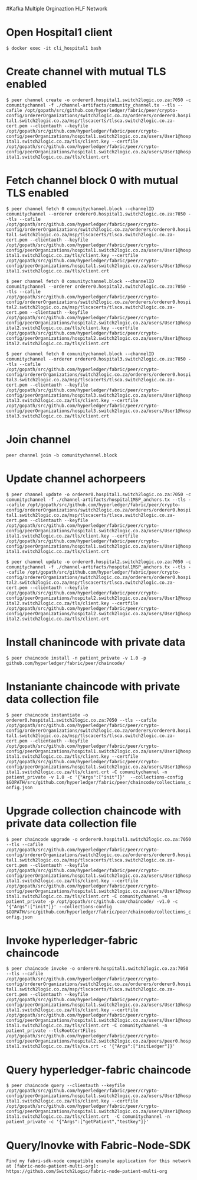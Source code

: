 #Kafka Multiple Orginaztion HLF Network

# Open Hospital1 client
`$ docker exec -it cli_hospital1 bash`

# Create channel with mutual TLS enabled
`$ peer channel create -o orderer0.hospital1.switch2logic.co.za:7050 -c comunitychannel -f ./channel-artifacts/comunity_channel.tx --tls --cafile /opt/gopath/src/github.com/hyperledger/fabric/peer/crypto-config/ordererOrganizations/switch2logic.co.za/orderers/orderer0.hospital1.switch2logic.co.za/msp/tlscacerts/tlsca.switch2logic.co.za-cert.pem --clientauth --keyfile /opt/gopath/src/github.com/hyperledger/fabric/peer/crypto-config/peerOrganizations/hospital1.switch2logic.co.za/users/User1@hospital1.switch2logic.co.za/tls/client.key --certfile /opt/gopath/src/github.com/hyperledger/fabric/peer/crypto-config/peerOrganizations/hospital1.switch2logic.co.za/users/User1@hospital1.switch2logic.co.za/tls/client.crt`

# Fetch channel block 0 with mutual TLS enabled
`$ peer channel fetch 0 comunitychannel.block --channelID comunitychannel --orderer orderer0.hospital1.switch2logic.co.za:7050 --tls --cafile /opt/gopath/src/github.com/hyperledger/fabric/peer/crypto-config/ordererOrganizations/switch2logic.co.za/orderers/orderer0.hospital1.switch2logic.co.za/msp/tlscacerts/tlsca.switch2logic.co.za-cert.pem --clientauth --keyfile /opt/gopath/src/github.com/hyperledger/fabric/peer/crypto-config/peerOrganizations/hospital1.switch2logic.co.za/users/User1@hospital1.switch2logic.co.za/tls/client.key --certfile /opt/gopath/src/github.com/hyperledger/fabric/peer/crypto-config/peerOrganizations/hospital1.switch2logic.co.za/users/User1@hospital1.switch2logic.co.za/tls/client.crt`<br />

`$ peer channel fetch 0 comunitychannel.block --channelID comunitychannel --orderer orderer0.hospital2.switch2logic.co.za:7050 --tls --cafile /opt/gopath/src/github.com/hyperledger/fabric/peer/crypto-config/ordererOrganizations/switch2logic.co.za/orderers/orderer0.hospital2.switch2logic.co.za/msp/tlscacerts/tlsca.switch2logic.co.za-cert.pem --clientauth --keyfile /opt/gopath/src/github.com/hyperledger/fabric/peer/crypto-config/peerOrganizations/hospital2.switch2logic.co.za/users/User1@hospital2.switch2logic.co.za/tls/client.key --certfile /opt/gopath/src/github.com/hyperledger/fabric/peer/crypto-config/peerOrganizations/hospital2.switch2logic.co.za/users/User1@hospital2.switch2logic.co.za/tls/client.crt`<br />

`$ peer channel fetch 0 comunitychannel.block --channelID comunitychannel --orderer orderer0.hospital3.switch2logic.co.za:7050 --tls --cafile /opt/gopath/src/github.com/hyperledger/fabric/peer/crypto-config/ordererOrganizations/switch2logic.co.za/orderers/orderer0.hospital3.switch2logic.co.za/msp/tlscacerts/tlsca.switch2logic.co.za-cert.pem --clientauth --keyfile /opt/gopath/src/github.com/hyperledger/fabric/peer/crypto-config/peerOrganizations/hospital3.switch2logic.co.za/users/User1@hospital3.switch2logic.co.za/tls/client.key --certfile /opt/gopath/src/github.com/hyperledger/fabric/peer/crypto-config/peerOrganizations/hospital3.switch2logic.co.za/users/User1@hospital3.switch2logic.co.za/tls/client.crt`

# Join channel
`peer channel join -b comunitychannel.block`

# Update channel achorpeers 
`$ peer channel update -o orderer0.hospital1.switch2logic.co.za:7050 -c comunitychannel -f ./channel-artifacts/hospital1MSP_anchors.tx --tls --cafile /opt/gopath/src/github.com/hyperledger/fabric/peer/crypto-config/ordererOrganizations/switch2logic.co.za/orderers/orderer0.hospital1.switch2logic.co.za/msp/tlscacerts/tlsca.switch2logic.co.za-cert.pem --clientauth --keyfile /opt/gopath/src/github.com/hyperledger/fabric/peer/crypto-config/peerOrganizations/hospital1.switch2logic.co.za/users/User1@hospital1.switch2logic.co.za/tls/client.key --certfile /opt/gopath/src/github.com/hyperledger/fabric/peer/crypto-config/peerOrganizations/hospital1.switch2logic.co.za/users/User1@hospital1.switch2logic.co.za/tls/client.crt`<br />

`$ peer channel update -o orderer0.hospital2.switch2logic.co.za:7050 -c comunitychannel -f ./channel-artifacts/hospital1MSP_anchors.tx --tls --cafile /opt/gopath/src/github.com/hyperledger/fabric/peer/crypto-config/ordererOrganizations/switch2logic.co.za/orderers/orderer0.hospital2.switch2logic.co.za/msp/tlscacerts/tlsca.switch2logic.co.za-cert.pem --clientauth --keyfile /opt/gopath/src/github.com/hyperledger/fabric/peer/crypto-config/peerOrganizations/hospital2.switch2logic.co.za/users/User1@hospital2.switch2logic.co.za/tls/client.key --certfile /opt/gopath/src/github.com/hyperledger/fabric/peer/crypto-config/peerOrganizations/hospital2.switch2logic.co.za/users/User1@hospital2.switch2logic.co.za/tls/client.crt`

# Install chanincode with private data
`$ peer chaincode install -n patient_private -v 1.0 -p github.com/hyperledger/fabric/peer/chaincode/`


# Instaniante chaincode with private data collection file 
`$ peer chaincode instantiate -o orderer0.hospital1.switch2logic.co.za:7050 --tls --cafile /opt/gopath/src/github.com/hyperledger/fabric/peer/crypto-config/ordererOrganizations/switch2logic.co.za/orderers/orderer0.hospital1.switch2logic.co.za/msp/tlscacerts/tlsca.switch2logic.co.za-cert.pem --clientauth --keyfile /opt/gopath/src/github.com/hyperledger/fabric/peer/crypto-config/peerOrganizations/hospital1.switch2logic.co.za/users/User1@hospital1.switch2logic.co.za/tls/client.key --certfile /opt/gopath/src/github.com/hyperledger/fabric/peer/crypto-config/peerOrganizations/hospital1.switch2logic.co.za/users/User1@hospital1.switch2logic.co.za/tls/client.crt -C comunitychannel -n patient_private -v 1.0 -c '{"Args":["init"]}'  --collections-config $GOPATH/src/github.com/hyperledger/fabric/peer/chaincode/collections_config.json`

# Upgrade collection chaincode with private data collection file 
`$ peer chaincode upgrade -o orderer0.hospital1.switch2logic.co.za:7050 --tls --cafile /opt/gopath/src/github.com/hyperledger/fabric/peer/crypto-config/ordererOrganizations/switch2logic.co.za/orderers/orderer0.hospital1.switch2logic.co.za/msp/tlscacerts/tlsca.switch2logic.co.za-cert.pem --clientauth --keyfile /opt/gopath/src/github.com/hyperledger/fabric/peer/crypto-config/peerOrganizations/hospital1.switch2logic.co.za/users/User1@hospital1.switch2logic.co.za/tls/client.key --certfile /opt/gopath/src/github.com/hyperledger/fabric/peer/crypto-config/peerOrganizations/hospital1.switch2logic.co.za/users/User1@hospital1.switch2logic.co.za/tls/client.crt -C comunitychannel -n patient_private -p /opt/gopath/src/github.com/chaincode/ -v1.0 -c '{"Args":["init"]}' --collections-config $GOPATH/src/github.com/hyperledger/fabric/peer/chaincode/collections_config.json`

# Invoke hyperledger-fabric chaincode
`$ peer chaincode invoke -o orderer0.hospital1.switch2logic.co.za:7050 --tls --cafile /opt/gopath/src/github.com/hyperledger/fabric/peer/crypto-config/ordererOrganizations/switch2logic.co.za/orderers/orderer0.hospital1.switch2logic.co.za/msp/tlscacerts/tlsca.switch2logic.co.za-cert.pem --clientauth --keyfile /opt/gopath/src/github.com/hyperledger/fabric/peer/crypto-config/peerOrganizations/hospital1.switch2logic.co.za/users/User1@hospital1.switch2logic.co.za/tls/client.key --certfile /opt/gopath/src/github.com/hyperledger/fabric/peer/crypto-config/peerOrganizations/hospital1.switch2logic.co.za/users/User1@hospital1.switch2logic.co.za/tls/client.crt -C comunitychannel -n patient_private --tlsRootCertFiles /opt/gopath/src/github.com/hyperledger/fabric/peer/crypto-config/peerOrganizations/hospital2.switch2logic.co.za/peers/peer0.hospital1.switch2logic.co.za/tls/ca.crt -c '{"Args":["initLedger"]}'`

# Query hyperledger-fabric chaincode
`$ peer chaincode query --clientauth --keyfile /opt/gopath/src/github.com/hyperledger/fabric/peer/crypto-config/peerOrganizations/hospital1.switch2logic.co.za/users/User1@hospital1.switch2logic.co.za/tls/client.key --certfile /opt/gopath/src/github.com/hyperledger/fabric/peer/crypto-config/peerOrganizations/hospital1.switch2logic.co.za/users/User1@hospital1.switch2logic.co.za/tls/client.crt  -C comunitychannel -n patient_private -c '{"Args":["getPatient","testkey"]}'` <br />

# Query/Inovke with Fabric-Node-SDK
`Find my fabri-sdk-node compatible example application for this network at [fabric-node-patient-multi-org]: https://github.com/Switch2Logic/fabric-node-patient-multi-org`